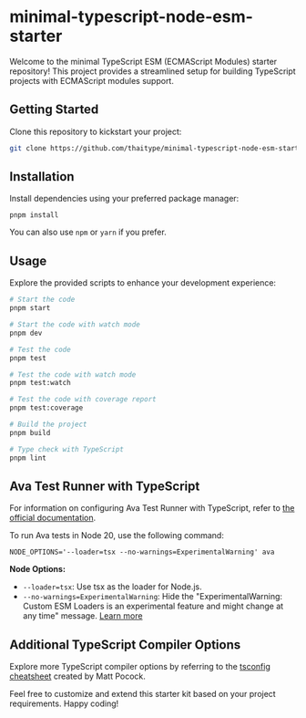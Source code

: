 # minimal-typescript-node-esm-starter

Welcome to the minimal TypeScript ESM (ECMAScript Modules) starter repository! This project provides a streamlined setup for building TypeScript projects with ECMAScript modules support.

## Getting Started
Clone this repository to kickstart your project:

```bash
git clone https://github.com/thaitype/minimal-typescript-node-esm-starter.git [project_name]
```

## Installation
Install dependencies using your preferred package manager:

```
pnpm install
```

You can also use `npm` or `yarn` if you prefer.

## Usage

Explore the provided scripts to enhance your development experience:

```bash
# Start the code
pnpm start

# Start the code with watch mode
pnpm dev

# Test the code
pnpm test

# Test the code with watch mode
pnpm test:watch

# Test the code with coverage report
pnpm test:coverage

# Build the project
pnpm build

# Type check with TypeScript
pnpm lint
```

## Ava Test Runner with TypeScript
For information on configuring Ava Test Runner with TypeScript, refer to [the official documentation](https://github.com/avajs/ava/blob/main/docs/recipes/typescript.md).

To run Ava tests in Node 20, use the following command:

```
NODE_OPTIONS='--loader=tsx --no-warnings=ExperimentalWarning' ava
```

**Node Options:**

- `--loader=tsx`: Use tsx as the loader for Node.js.
- `--no-warnings=ExperimentalWarning`: Hide the "ExperimentalWarning: Custom ESM Loaders is an experimental feature and might change at any time" message. [Learn more](https://github.com/nodejs/node/issues/30810#issuecomment-1446093458)

## Additional TypeScript Compiler Options

Explore more TypeScript compiler options by referring to the [tsconfig cheatsheet](https://www.totaltypescript.com/tsconfig-cheat-sheet) created by Matt Pocock.

Feel free to customize and extend this starter kit based on your project requirements. Happy coding!